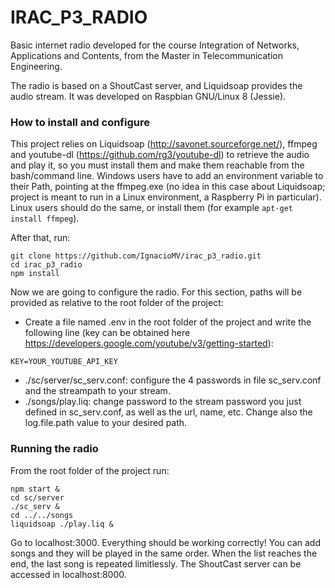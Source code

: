 # IRAC_P3_RADIO

Basic internet radio developed for the course Integration of Networks, Applications and Contents, from the Master in Telecommunication Engineering.

The radio is based on a ShoutCast server, and Liquidsoap provides the audio stream. It was developed on Raspbian GNU/Linux 8 (Jessie).

### How to install and configure

This project relies on Liquidsoap (http://savonet.sourceforge.net/), ffmpeg and youtube-dl (https://github.com/rg3/youtube-dl) to retrieve the audio and play it, so you must install them and make them reachable from the bash/command line. Windows users have to add an environment variable to their Path, pointing at the ffmpeg.exe (no idea in this case about Liquidsoap; project is meant to run in a Linux environment, a Raspberry Pi in particular). Linux users should do the same, or install them (for example ```apt-get install ffmpeg```).

After that, run:

```
git clone https://github.com/IgnacioMV/irac_p3_radio.git
cd irac_p3_radio
npm install
```
Now we are going to configure the radio. For this section, paths will be provided as relative to the root folder of the project:

- Create a file named .env in the root folder of the project and write the following line (key can be obtained here https://developers.google.com/youtube/v3/getting-started):

```
KEY=YOUR_YOUTUBE_API_KEY
```
- ./sc/server/sc_serv.conf: configure the 4 passwords in file sc_serv.conf and the streampath to your stream.
- ./songs/play.liq: change password to the stream password you just defined in sc_serv.conf, as well as the url, name, etc. Change also the log.file.path value to your desired path.


### Running the radio

From the root folder of the project run:

```
npm start &
cd sc/server
./sc_serv &
cd ../../songs
liquidsoap ./play.liq &
```

Go to localhost:3000. Everything should be working correctly! You can add songs and they will be played in the same order. When the list reaches the end, the last song is repeated limitlessly.
The ShoutCast server can be accessed in localhost:8000.

